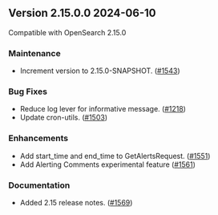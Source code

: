 ## Version 2.15.0.0 2024-06-10
Compatible with OpenSearch 2.15.0

### Maintenance
* Increment version to 2.15.0-SNAPSHOT. ([#1543](https://github.com/opensearch-project/alerting/pull/1543))

### Bug Fixes
* Reduce log lever for informative message. ([#1218](https://github.com/opensearch-project/alerting/pull/1218))
* Update cron-utils. ([#1503](https://github.com/opensearch-project/alerting/pull/1503))

### Enhancements
* Add start_time and end_time to GetAlertsRequest. ([#1551](https://github.com/opensearch-project/alerting/pull/1551))
* Add Alerting Comments experimental feature ([#1561](https://github.com/opensearch-project/alerting/pull/1561))

### Documentation
* Added 2.15 release notes. ([#1569](https://github.com/opensearch-project/alerting/pull/1569))